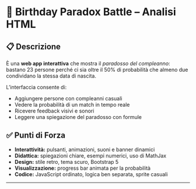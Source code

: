 # 🎂 Birthday Paradox Battle – Analisi HTML

## 📋 Descrizione

È una **web app interattiva** che mostra il *paradosso del compleanno*: bastano 23 persone perché ci sia oltre il 50% di probabilità che almeno due condividano la stessa data di nascita.

L’interfaccia consente di:

* Aggiungere persone con compleanni casuali
* Vedere la probabilità di un match in tempo reale
* Ricevere feedback visivi e sonori
* Leggere una spiegazione del paradosso con formule

## ✅ Punti di Forza

* **Interattività:** pulsanti, animazioni, suoni e banner dinamici
* **Didattica:** spiegazioni chiare, esempi numerici, uso di MathJax
* **Design:** stile retro, tema scuro, Bootstrap 5
* **Visualizzazione:** progress bar animata per la probabilità
* **Codice:** JavaScript ordinato, logica ben separata, sprite casuali

---
